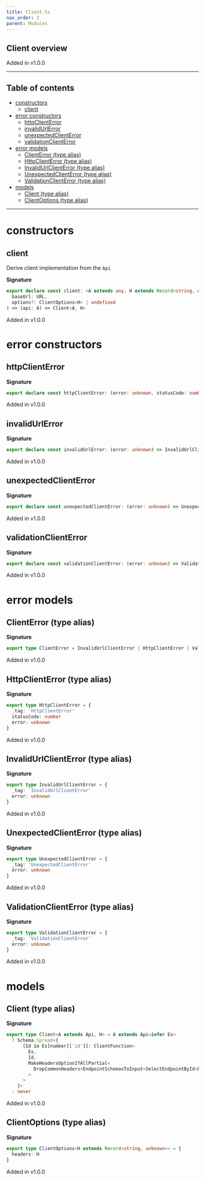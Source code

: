 ```yaml
---
title: Client.ts
nav_order: 2
parent: Modules
---
```


## Client overview

Added in v1.0.0

---

<h2 class="text-delta">Table of contents</h2>

- [constructors](#constructors)
  - [client](#client)
- [error constructors](#error-constructors)
  - [httpClientError](#httpclienterror)
  - [invalidUrlError](#invalidurlerror)
  - [unexpectedClientError](#unexpectedclienterror)
  - [validationClientError](#validationclienterror)
- [error models](#error-models)
  - [ClientError (type alias)](#clienterror-type-alias)
  - [HttpClientError (type alias)](#httpclienterror-type-alias)
  - [InvalidUrlClientError (type alias)](#invalidurlclienterror-type-alias)
  - [UnexpectedClientError (type alias)](#unexpectedclienterror-type-alias)
  - [ValidationClientError (type alias)](#validationclienterror-type-alias)
- [models](#models)
  - [Client (type alias)](#client-type-alias)
  - [ClientOptions (type alias)](#clientoptions-type-alias)

---

# constructors

## client

Derive client implementation from the `Api`

**Signature**

```ts
export declare const client: <A extends any, H extends Record<string, unknown>>(
  baseUrl: URL,
  options?: ClientOptions<H> | undefined
) => (api: A) => Client<A, H>
```

Added in v1.0.0

# error constructors

## httpClientError

**Signature**

```ts
export declare const httpClientError: (error: unknown, statusCode: number) => HttpClientError
```

Added in v1.0.0

## invalidUrlError

**Signature**

```ts
export declare const invalidUrlError: (error: unknown) => InvalidUrlClientError
```

Added in v1.0.0

## unexpectedClientError

**Signature**

```ts
export declare const unexpectedClientError: (error: unknown) => UnexpectedClientError
```

Added in v1.0.0

## validationClientError

**Signature**

```ts
export declare const validationClientError: (error: unknown) => ValidationClientError
```

Added in v1.0.0

# error models

## ClientError (type alias)

**Signature**

```ts
export type ClientError = InvalidUrlClientError | HttpClientError | ValidationClientError | UnexpectedClientError
```

Added in v1.0.0

## HttpClientError (type alias)

**Signature**

```ts
export type HttpClientError = {
  _tag: 'HttpClientError'
  statusCode: number
  error: unknown
}
```

Added in v1.0.0

## InvalidUrlClientError (type alias)

**Signature**

```ts
export type InvalidUrlClientError = {
  _tag: 'InvalidUrlClientError'
  error: unknown
}
```

Added in v1.0.0

## UnexpectedClientError (type alias)

**Signature**

```ts
export type UnexpectedClientError = {
  _tag: 'UnexpectedClientError'
  error: unknown
}
```

Added in v1.0.0

## ValidationClientError (type alias)

**Signature**

```ts
export type ValidationClientError = {
  _tag: 'ValidationClientError'
  error: unknown
}
```

Added in v1.0.0

# models

## Client (type alias)

**Signature**

```ts
export type Client<A extends Api, H> = A extends Api<infer Es>
  ? Schema.Spread<{
      [Id in Es[number]['id']]: ClientFunction<
        Es,
        Id,
        MakeHeadersOptionIfAllPartial<
          DropCommonHeaders<EndpointSchemasToInput<SelectEndpointById<Es, Id>['schemas']>, H>
        >
      >
    }>
  : never
```

Added in v1.0.0

## ClientOptions (type alias)

**Signature**

```ts
export type ClientOptions<H extends Record<string, unknown>> = {
  headers: H
}
```

Added in v1.0.0
